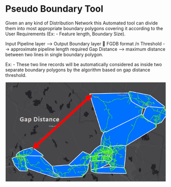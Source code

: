 # Pseudo Boundary Tool

Given an any kind of Distribution Network this Automated tool can divide them into most appropriate boundary polygons covering it according to the User Requirements (Ex: - Feature length, Boundary Size).

Input Pipeline layer --> Output Boundary layer  FGDB format /n
Threshold --> approximate pipeline length required
Gap Distance --> maximum distance between two lines in single boundary polygon.

Ex: - These two line records will be automatically considered as inside two separate boundary polygons by the algorithm based on gap distance threshold.

![Alt text](https://github.com/kisalchandula/Python-Geoprocessing-Tool/blob/main/Capture.PNG)
